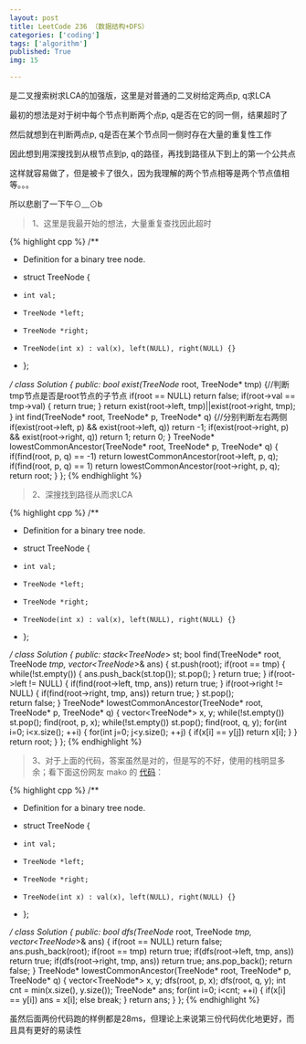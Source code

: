 ```yaml
---
layout: post
title: LeetCode 236 （数据结构+DFS）
categories: ['coding']
tags: ['algorithm']
published: True
img: 15

---
```


是二叉搜索树求LCA的加强版，这里是对普通的二叉树给定两点p, q求LCA

最初的想法是对于树中每个节点判断两个点p, q是否在它的同一侧，结果超时了

然后就想到在判断两点p, q是否在某个节点同一侧时存在大量的重复性工作

因此想到用深搜找到从根节点到p, q的路径，再找到路径从下到上的第一个公共点

这样就容易做了，但是被卡了很久，因为我理解的两个节点相等是两个节点值相等。。。

所以悲剧了一下午⊙﹏⊙b

> 1、这里是我最开始的想法，大量重复查找因此超时
>
{% highlight cpp %}
/**

 * Definition for a binary tree node.

 * struct TreeNode {

 *     int val;

 *     TreeNode *left;

 *     TreeNode *right;

 *     TreeNode(int x) : val(x), left(NULL), right(NULL) {}

 * };

 */
class Solution {
public:
    bool exist(TreeNode* root, TreeNode* tmp) {//判断tmp节点是否是root节点的子节点
        if(root == NULL) return false;
        if(root->val == tmp->val) {
            return true;
        }
        return exist(root->left, tmp)||exist(root->right, tmp);
    }
    int find(TreeNode* root, TreeNode* p, TreeNode* q) {//分别判断左右两侧
        if(exist(root->left, p) && exist(root->left, q)) return -1;
        if(exist(root->right, p) && exist(root->right, q)) return 1;
        return 0;
    }
    TreeNode* lowestCommonAncestor(TreeNode* root, TreeNode* p, TreeNode* q) {
        if(find(root, p, q) == -1) return lowestCommonAncestor(root->left, p, q);
        if(find(root, p, q) == 1) return lowestCommonAncestor(root->right, p, q);
        return root;
    }
};
{% endhighlight %}

> 2、深搜找到路径从而求LCA
>
{% highlight cpp %}
/**

 * Definition for a binary tree node.

 * struct TreeNode {

 *     int val;

 *     TreeNode *left;

 *     TreeNode *right;

 *     TreeNode(int x) : val(x), left(NULL), right(NULL) {}

 * };

 */
class Solution {
    public:
        stack<TreeNode*> st;
        bool find(TreeNode* root, TreeNode *tmp, vector<TreeNode*>& ans) {
            st.push(root);
            if(root == tmp) {
                while(!st.empty()) {
                    ans.push_back(st.top());
                    st.pop();
                }
                return true;
            }
            if(root->left != NULL) {
                if(find(root->left, tmp, ans))
                    return true;
            }
            if(root->right != NULL) {
                if(find(root->right, tmp, ans))
                    return true;
            }
            st.pop();      
            return false;
        }
        TreeNode* lowestCommonAncestor(TreeNode* root, TreeNode* p, TreeNode* q) {
            vector<TreeNode*> x, y;
            while(!st.empty()) st.pop();
            find(root, p, x);
            while(!st.empty()) st.pop();
            find(root, q, y);
            for(int i=0; i<x.size(); ++i) {
                for(int j=0; j<y.size(); ++j) {
                    if(x[i] == y[j])
                        return x[i];
                }
            }
            return root;
        }
};
{% endhighlight %}

> 3、对于上面的代码，答案虽然是对的，但是写的不好，使用的栈明显多余；看下面这份网友 mako 的 [代码](https://leetcode.com/discuss/46563/c-solution-with-simple-dfs)：
>
{% highlight cpp %}
/**
 * Definition for a binary tree node.
 
 * struct TreeNode {
 
 *     int val;
 
 *     TreeNode *left;
 
 *     TreeNode *right;
 
 *     TreeNode(int x) : val(x), left(NULL), right(NULL) {}
 
 * };
 
 */
class Solution {
    public:
        bool dfs(TreeNode* root, TreeNode *tmp, vector<TreeNode*>& ans) {
            if(root == NULL) return false;
            ans.push_back(root);
            if(root == tmp) return true;
            if(dfs(root->left, tmp, ans))
                return true;
            if(dfs(root->right, tmp, ans))
                return true;
            ans.pop_back();
            return false;
        }
        TreeNode* lowestCommonAncestor(TreeNode* root, TreeNode* p, TreeNode* q) {
            vector<TreeNode*> x, y;
            dfs(root, p, x);
            dfs(root, q, y);
            int cnt = min(x.size(), y.size());
            TreeNode* ans;
            for(int i=0; i<cnt; ++i) {
                if(x[i] == y[i])
                    ans = x[i];
                else break;
            }
            return ans;
        }
};
{% endhighlight %}

虽然后面两份代码跑的样例都是28ms，但理论上来说第三份代码优化地更好，而且具有更好的易读性
